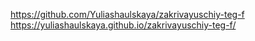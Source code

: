 https://github.com/Yuliashaulskaya/zakrivayuschiy-teg-f
https://yuliashaulskaya.github.io/zakrivayuschiy-teg-f/
